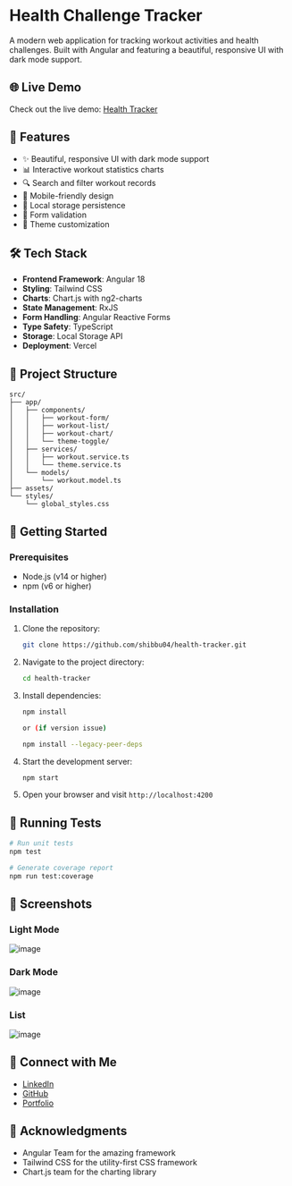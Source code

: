 # Health Challenge Tracker

A modern web application for tracking workout activities and health challenges. Built with Angular and featuring a beautiful, responsive UI with dark mode support.

## 🌐 Live Demo

Check out the live demo: [Health Tracker](https://health-trackerz-app.vercel.app)

## 🌟 Features

- ✨ Beautiful, responsive UI with dark mode support
- 📊 Interactive workout statistics charts
- 🔍 Search and filter workout records
- 📱 Mobile-friendly design
- 💾 Local storage persistence
- 📝 Form validation
- 🎨 Theme customization

## 🛠️ Tech Stack

- **Frontend Framework**: Angular 18
- **Styling**: Tailwind CSS
- **Charts**: Chart.js with ng2-charts
- **State Management**: RxJS
- **Form Handling**: Angular Reactive Forms
- **Type Safety**: TypeScript
- **Storage**: Local Storage API
- **Deployment**: Vercel

## 📁 Project Structure

```
src/
├── app/
│   ├── components/
│   │   ├── workout-form/
│   │   ├── workout-list/
│   │   ├── workout-chart/
│   │   └── theme-toggle/
│   ├── services/
│   │   ├── workout.service.ts
│   │   └── theme.service.ts
│   └── models/
│       └── workout.model.ts
├── assets/
└── styles/
    └── global_styles.css
```

## 🚀 Getting Started

### Prerequisites

- Node.js (v14 or higher)
- npm (v6 or higher)

### Installation

1. Clone the repository:
   ```bash
   git clone https://github.com/shibbu04/health-tracker.git
   ```

2. Navigate to the project directory:
   ```bash
   cd health-tracker
   ```

3. Install dependencies:
   ```bash
   npm install 

   or (if version issue)

   npm install --legacy-peer-deps
   ```

4. Start the development server:
   ```bash
   npm start
   ```

5. Open your browser and visit `http://localhost:4200`

## 🧪 Running Tests

```bash
# Run unit tests
npm test

# Generate coverage report
npm run test:coverage
```

## 📱 Screenshots

### Light Mode
![image](https://github.com/user-attachments/assets/c9fe5c09-a4d2-4834-bc40-7e0d49791cd3)

### Dark Mode
![image](https://github.com/user-attachments/assets/97b80306-5892-4259-865d-8b8067547b84)

### List
![image](https://github.com/user-attachments/assets/c2570841-bbb3-4319-858a-24ac625b9e2e)

## 🔗 Connect with Me

- [LinkedIn](https://linkedin.com/in/shivamsingh57680/)
- [GitHub](https://github.com/shibbu04/)
- [Portfolio](https://shivam04.tech/)

## 🙏 Acknowledgments

- Angular Team for the amazing framework
- Tailwind CSS for the utility-first CSS framework
- Chart.js team for the charting library
